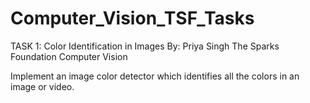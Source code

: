 # Computer_Vision_TSF_Tasks

TASK 1: Color Identification in Images
By: Priya Singh
The Sparks Foundation
Computer Vision

Implement an image color detector which identifies all the colors in an 
image or video.
